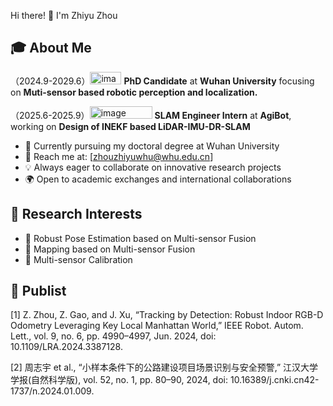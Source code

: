 Hi there! 👋 I'm Zhiyu Zhou

## 🎓 About Me

（2024.9-2029.6）<img width="50" height="20" alt="image" src="https://github.com/user-attachments/assets/a51970d8-15b4-4776-bb13-be60df211702" /> **PhD Candidate** at **Wuhan University** focusing on **Muti-sensor based robotic perception and localization.** 

（2025.6-2025.9）<img width="100" height="20" alt="image" src="https://github.com/user-attachments/assets/e56acdce-bbf0-4ee9-b851-549245bb024a" /> **SLAM Engineer Intern** at **AgiBot**, working on **Design of INEKF based LiDAR-IMU-DR-SLAM**

- 🌱 Currently pursuing my doctoral degree at Wuhan University
- 📧 Reach me at: [zhouzhiyuwhu@whu.edu.cn]
- 💡 Always eager to collaborate on innovative research projects
- 🌍 Open to academic exchanges and international collaborations

## 🔬 Research Interests        

<!-- 您可以根据实际研究方向修改这部分 -->
- 🤖 Robust Pose Estimation based on Multi-sensor Fusion
- 🤖 Mapping based on Multi-sensor Fusion
- 🤖 Multi-sensor Calibration

## 📔 Publist
[1] Z. Zhou, Z. Gao, and J. Xu, “Tracking by Detection: Robust Indoor RGB-D Odometry Leveraging Key Local Manhattan World,” IEEE Robot. Autom. Lett., vol. 9, no. 6, pp. 4990–4997, Jun. 2024, doi: 10.1109/LRA.2024.3387128.

[2] 周志宇 et al., “小样本条件下的公路建设项目场景识别与安全预警,” 江汉大学学报(自然科学版), vol. 52, no. 1, pp. 80–90, 2024, doi: 10.16389/j.cnki.cn42-1737/n.2024.01.009.

